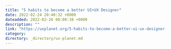 ```yaml
---
title: "5 habits to become a better UI+UX Designer"
date: 2022-02-24 20:40:32 +0000
dateadded: 2022-02-26 00:00:38 +0000
description: ""
link: "https://uxplanet.org/5-habits-to-become-a-better-ui-ux-designer-2e250e296885?source=rss----819cc2aaeee0---4"
category:
directory: _directory/ux-planet.md
---
```

